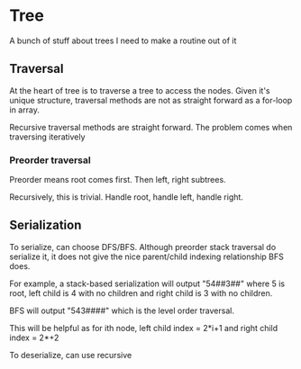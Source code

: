 # Tree
A bunch of stuff about trees I need to make a routine out of it

## Traversal

At the heart of tree is to traverse a tree to access the nodes. Given it's unique structure, traversal methods are not as straight forward as a for-loop in array.

Recursive traversal methods are straight forward. The problem comes when traversing iteratively 

### Preorder traversal

Preorder means root comes first. Then left, right subtrees.

Recursively, this is trivial. Handle root, handle left, handle right.



## Serialization

To serialize, can choose DFS/BFS. Although preorder stack traversal do serialize it, it does not give the nice parent/child indexing relationship BFS does.

For example, a stack-based serialization will output "54##3##" where 5 is root, left child is 4 with no children and right child is 3 with no children.

BFS will output "543####" which is the level order traversal.

This will be helpful as for ith node, left child index = 2\*i+1 and right child index = 2\*+2

To deserialize, can use recursive
